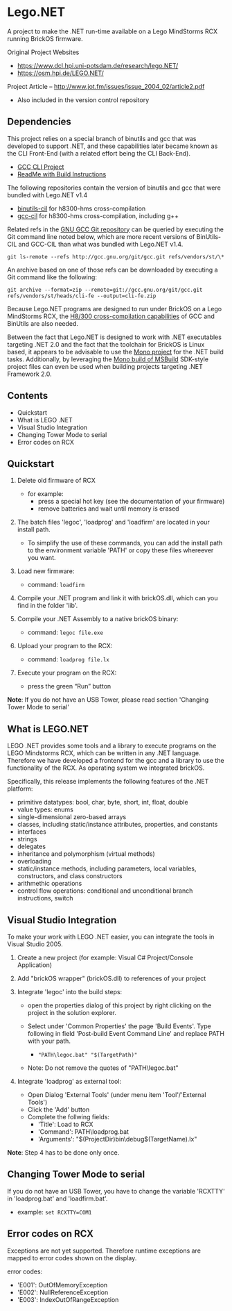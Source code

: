 Lego.NET
=====================
A project to make the .NET run-time available on a Lego MindStorms RCX running BrickOS firmware.

Original Project Websites
* https://www.dcl.hpi.uni-potsdam.de/research/lego.NET/
* https://osm.hpi.de/LEGO.NET/

Project Article – http://www.jot.fm/issues/issue_2004_02/article2.pdf
* Also included in the version control repository

Dependencies
------------
This project relies on a special branch of binutils and gcc that was developed to support .NET,
and these capabilities later became known as the CLI Front-End (with a related effort being the CLI Back-End).
* [GCC CLI Project](https://gcc.gnu.org/projects/cli.html)
* [ReadMe with Build Instructions](https://gcc.gnu.org/git/?p=gcc.git;a=blob;f=README;hb=refs/vendors/st/heads/README)

The following repositories contain the version of binutils and gcc that were bundled with Lego.NET v1.4
* [binutils-cil](https://github.com/BrickBot/binutils-cil) for h8300-hms cross-compilation
* [gcc-cil](https://github.com/BrickBot/gcc-cil) for h8300-hms cross-compilation, including g++

Related refs in the [GNU GCC Git repository](https://gcc.gnu.org/git.html) can be queried by executing the Git command line noted below,
which are more recent versions of BinUtils-CIL and GCC-CIL than what was bundled with Lego.NET v1.4.
``` Shell
git ls-remote --refs http://gcc.gnu.org/git/gcc.git refs/vendors/st/\*
```

An archive based on one of those refs can be downloaded by executing a Git command like the following:
``` Shell
git archive --format=zip --remote=git://gcc.gnu.org/git/gcc.git refs/vendors/st/heads/cli-fe --output=cli-fe.zip
```

Because Lego.NET programs are designed to run under BrickOS on a Lego MindStorms RCX, the
[H8/300 cross-compilation capabilities](https://gcc.gnu.org/projects/h8300-abi.html) of GCC and BinUtils are also needed.

Between the fact that Lego.NET is designed to work with .NET executables targeting .NET 2.0
and the fact that the toolchain for BrickOS is Linux based, it appears to be advisable to use
the [Mono project](https://mono-project.com/) for the .NET build tasks.
Additionally, by leveraging the [Mono build of MSBuild](https://github.com/mono/msbuild)
SDK-style project files can even be used when building projects targeting .NET Framework 2.0.


Contents
--------
* Quickstart
* What is LEGO .NET
* Visual Studio Integration
* Changing Tower Mode to serial
* Error codes on RCX


Quickstart
----------
1. Delete old firmware of RCX
   + for example:
     - press a special hot key (see the documentation of your firmware)
     - remove batteries and wait until memory is erased

2. The batch files 'legoc', 'loadprog' and 'loadfirm' are located in your install path.
   + To simplify the use of these commands, you can add the install path to 
     the environment variable 'PATH' or copy these files whereever you want.

3. Load new firmware:
   + command: `loadfirm`

4. Compile your .NET program and link it with brickOS.dll,
   which can you find in the folder 'lib'.

5. Compile your .NET Assembly to a native brickOS binary:
   + command: `legoc file.exe`

6. Upload your program to the RCX:
   + command: `loadprog file.lx`
   
7. Execute your program on the RCX:
   + press the green “Run” button

**Note**: If you do not have an USB Tower, please read section 'Changing Tower Mode to serial'


What is LEGO.NET
----------------
LEGO .NET provides some tools and a library to execute programs on the LEGO Mindstorms RCX,
which can be written in any .NET language. Therefore we have developed a frontend for the gcc
and a library to use the functionality of the RCX. As operating system we integrated
brickOS.

Specifically, this release implements the following features of the .NET platform:
* primitive datatypes: bool, char, byte, short, int, float, double
* value types: enums
* single-dimensional zero-based arrays
* classes, including static/instance attributes, properties, and constants
* interfaces
* strings
* delegates
* inheritance and polymorphism (virtual methods)
* overloading
* static/instance methods, including parameters, local variables, constructors, and class constructors
* arithmethic operations
* control flow operations: conditional and unconditional branch instructions, switch


Visual Studio Integration
-------------------------
To make your work with LEGO .NET easier, you can integrate the tools in
Visual Studio 2005.

1. Create a new project (for example: Visual C# Project/Console Application)

2. Add "brickOS wrapper" (brickOS.dll) to references of your project

3. Integrate 'legoc' into the build steps:
   + open the properties dialog of this project by right clicking on the project in the
     solution explorer.
   + Select under 'Common Properties' the page 'Build Events'. Type following
     in field 'Post-build Event Command Line' and replace PATH with your path.
    
     - `"PATH\legoc.bat" "$(TargetPath)"`
    
    + Note: Do not remove the quotes of "PATH\legoc.bat"

4. Integrate 'loadprog' as external tool:
   + Open Dialog 'External Tools' (under menu item 'Tool'/'External Tools')
   + Click the 'Add' button
   + Complete the follwing fields:
     - 'Title': Load to RCX
     - 'Command': PATH\loadprog.bat
     - 'Arguments': "$(ProjectDir)bin\debug\$(TargetName).lx"
     
**Note**: Step 4 has to be done only once.


Changing Tower Mode to serial
-----------------------------
If you do not have an USB Tower, you have to change the variable 'RCXTTY'
in 'loadprog.bat' and 'loadfirm.bat'.

* example: `set RCXTTY=COM1`


Error codes on RCX
------------------
Exceptions are not yet supported. Therefore runtime exceptions are mapped
to error codes shown on the display.

error codes:
* 'E001': OutOfMemoryException
* 'E002': NullReferenceException
* 'E003': IndexOutOfRangeException
